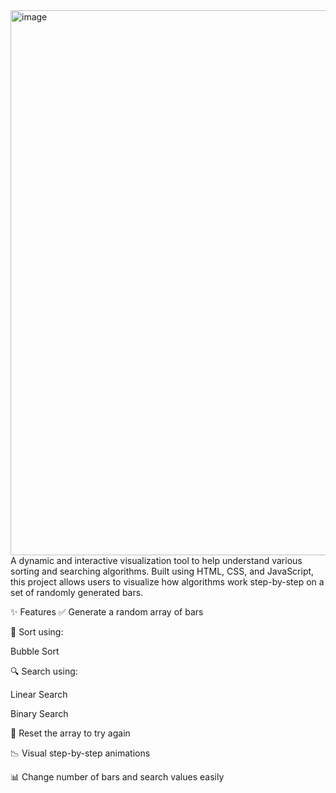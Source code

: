 
<img width="1545" height="872" alt="image" src="https://github.com/user-attachments/assets/b4390d96-af51-4dfe-bc5b-2f727b6ca61a" />
A dynamic and interactive visualization tool to help understand various sorting and searching algorithms. Built using HTML, CSS, and JavaScript, this project allows users to visualize how algorithms work step-by-step on a set of randomly generated bars.


✨ Features
✅ Generate a random array of bars

🔄 Sort using:

Bubble Sort

🔍 Search using:

Linear Search

Binary Search

🔁 Reset the array to try again

📉 Visual step-by-step animations

📊 Change number of bars and search values easily
